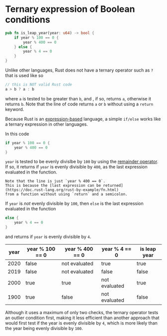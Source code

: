 # Ternary expression of Boolean conditions

```rust
pub fn is_leap_year(year: u64) -> bool {
    if year % 100 == 0 {
        year % 400 == 0
    } else {
        year % 4 == 0
    }
}
```

Unlike other languages, Rust does not have a ternary operator such as `?` that is used like so

```c
// this is NOT valid Rust code
a > b ? a : b
```

where `a` is tested to be greater than `b`, and , if so, returns `a`, otherwise it returns `b`.
Note that the line of code returns `a` or `b` without using a `return` keyword.

Because Rust is an [expression-based][expression-based] language, a simple `if/else` works like a ternary expression in other languages.

In this code

```rust
if year % 100 == 0 {
    year % 400 == 0
}
```

`year` is tested to be evenly divislbe by `100` by using the [remainder operator][remainder-operator].
If so, it returns if `year` is evenly divisible by `400`, as the last expression evaluated in the function.

~~~~exercism/note
Note that the line is just `year % 400 == 0`.
This is because the [last expression can be returned](https://doc.rust-lang.org/rust-by-example/fn.html)
from a function without using `return` and a semicolon.
~~~~

If `year` is _not_ evenly divisible by `100`, then `else` is the last expression evaluated in the function

```rust
else {
    year % 4 == 0
}
```

and returns if `year` is evenly divisible by `4`.

| year | year % 100 == 0 | year % 400 == 0 | year % 4 == 0  | is leap year |
| ---- | --------------- | --------------- | -------------- | ------------ |
| 2020 |           false |   not evaluated |           true |        true  |
| 2019 |           false |   not evaluated |          false |       false  |
| 2000 |           true  |            true |  not evaluated |        true  |
| 1900 |           true  |           false |  not evaluated |        false |

Although it uses a maximum of only two checks, the ternary operator tests an outlier condition first,
making it less efficient than another approach that would first test if the year is evenly divisible by `4`,
which is more likely than the year being evenly divisible by `100`.

[remainder-operator]: https://doc.rust-lang.org/std/ops/trait.Rem.html
[expression-based]: https://doc.rust-lang.org/reference/statements-and-expressions.html
